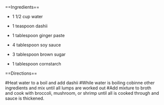 ==Ingredients==

* 1 1/2 cup water 

* 1 teaspoon dashii

* 1 tablespoon ginger paste

* 4 tablespoon soy sauce

* 3 tablespoon brown sugar

* 1 tablespoon cornstarch

==Directions==

#Heat water to a boil and add dashii
#While water is boiling cobinne other ingredients and mix until all lumps are worked out
#Add mixture to broth and cook with broccoli, mushroom, or shrimp until all is cooked through and sauce is thickened.
